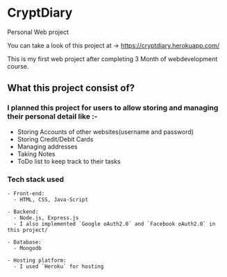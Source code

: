 # CryptDiary
Personal Web project

You can take a look of this project at -> https://cryptdiary.herokuapp.com/

This is my first web project after completing 3 Month of webdevelopment course.

## What this project consist of?

### I planned this project for users to allow storing and managing their personal detail like :- 
- Storing Accounts of other websites(username and password)
- Storing Credit/Debit Cards
- Managing addresses
- Taking Notes
- ToDo list to keep track to their tasks


### Tech stack used

```
- Front-end:
  - HTML, CSS, Java-Script

- Backend:
  - Node.js, Express.js
  - I also implemented `Google oAuth2.0` and `Facebook oAuth2.0` in this project/

- Database:
  - Mongodb 

- Hosting platform:
  - I used `Heroku` for hosting 
  
```
  
